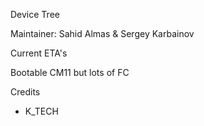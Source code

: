 Device Tree

Maintainer: Sahid Almas & Sergey Karbainov

Current ETA's

Bootable CM11 but lots of FC

Credits
- K_TECH
